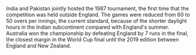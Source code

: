 India and Pakistan jointly hosted the 1987 tournament, the first time that the competition was held outside England.
The games were reduced from 60 to 50 overs per innings, the current standard, because of the shorter daylight hours in the Indian subcontinent compared with England's summer.
Australia won the championship by defeating England by 7 runs in the final, the closest margin in the World Cup final until the 2019 edition between England and New Zealand.
